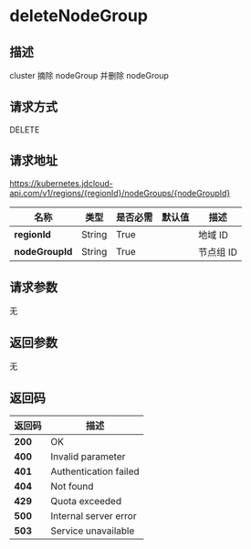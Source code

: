# deleteNodeGroup


## 描述
cluster 摘除 nodeGroup 并删除 nodeGroup

## 请求方式
DELETE

## 请求地址
https://kubernetes.jdcloud-api.com/v1/regions/{regionId}/nodeGroups/{nodeGroupId}

|名称|类型|是否必需|默认值|描述|
|---|---|---|---|---|
|**regionId**|String|True| |地域 ID|
|**nodeGroupId**|String|True| |节点组 ID|

## 请求参数
无


## 返回参数
无


## 返回码
|返回码|描述|
|---|---|
|**200**|OK|
|**400**|Invalid parameter|
|**401**|Authentication failed|
|**404**|Not found|
|**429**|Quota exceeded|
|**500**|Internal server error|
|**503**|Service unavailable|
